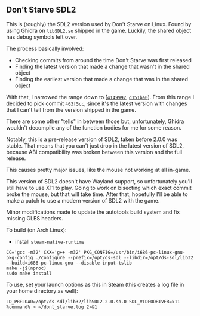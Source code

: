 Don't Starve SDL2
---

This is (roughly) the SDL2 version used by Don't Starve on Linux.
Found by using Ghidra on `libSDL2.so` shipped in the game.
Luckily, the shared object has debug symbols left over.

The process basically involved:
 - Checking commits from around the time Don't Starve was first released
 - Finding the latest version that made a change that wasn't in the shared object
 - Finding the earliest version that made a change that was in the shared object

With that, I narrowed the range down to \[[`4149992`](https://github.com/libsdl-org/SDL-historical-archive/commit/4149992ac26e739dd843f78a5a7bbe2dc5bcca71), [`d151ba0`](https://github.com/libsdl-org/SDL-historical-archive/commit/d151ba09266de92d2a4f631c86441d637f853e9e)).
From this range I decided to pick commit [`463f5cc`](https://github.com/libsdl-org/SDL-historical-archive/commit/463f5cc58c31df0e0ff3f31e82d9fbb34d1a4064), since it's the latest version with
changes that I can't tell from the version shipped in the game.

There are some other "tells" in between those but, unfortunately, Ghidra wouldn't
decompile any of the function bodies for me for some reason.

Notably, this is a pre-release version of SDL2, taken before 2.0.0 was stable.
That means that you can't just drop in the latest version of SDL2, because ABI
compatibility was broken between this version and the full release.

This causes pretty major issues, like the mouse not working at all in-game.

This version of SDL2 doesn't have Wayland support, so unfortunately you'll still
have to use X11 to play. Going to work on bisecting which exact commit broke the
mouse, but that will take time.
After that, hopefully I'll be able to make a patch to use a modern version of SDL2
with the game.

Minor modifications made to update the autotools build system and fix missing GLES
headers.

To build (on Arch Linux):

- install `steam-native-runtime`

```
CC='gcc -m32' CXX='g++ -m32' PKG_CONFIG=/usr/bin/i686-pc-linux-gnu-pkg-config ./configure --prefix=/opt/ds-sdl --libdir=/opt/ds-sdl/lib32 --build=i686-pc-linux-gnu --disable-input-tslib
make -j$(nproc)
sudo make install
```

To use, set your launch options as this in Steam (this creates a log file in your home directory as well):

```
LD_PRELOAD=/opt/ds-sdl/lib32/libSDL2-2.0.so.0 SDL_VIDEODRIVER=x11 %command% > ~/dont_starve.log 2>&1
```
